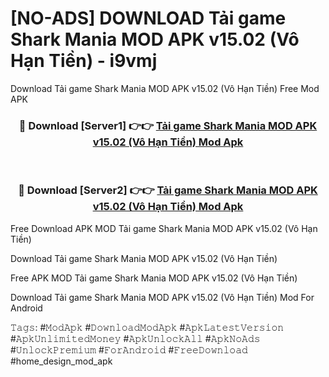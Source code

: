 # [NO-ADS] DOWNLOAD Tải game Shark Mania MOD APK v15.02 (Vô Hạn Tiền) - i9vmj
Download Tải game Shark Mania MOD APK v15.02 (Vô Hạn Tiền) Free Mod APK

<div align="center">
<h3>🔴 Download [Server1] 👉👉 <a href="https://apk-comot.site?title=Tải_game_Shark_Mania_MOD_APK_v15.02_(Vô_Hạn_Tiền)">Tải game Shark Mania MOD APK v15.02 (Vô Hạn Tiền) Mod Apk</a></h3><br>

<h3>🔴 Download [Server2] 👉👉 <a href="https://apk-comot.site?title=Tải_game_Shark_Mania_MOD_APK_v15.02_(Vô_Hạn_Tiền)">Tải game Shark Mania MOD APK v15.02 (Vô Hạn Tiền) Mod Apk</a></h3>
</div>


Free Download APK MOD Tải game Shark Mania MOD APK v15.02 (Vô Hạn Tiền)

Download Tải game Shark Mania MOD APK v15.02 (Vô Hạn Tiền) 

Free APK MOD Tải game Shark Mania MOD APK v15.02 (Vô Hạn Tiền) 

Download Tải game Shark Mania MOD APK v15.02 (Vô Hạn Tiền) Mod For Android

𝚃𝚊𝚐𝚜: #𝙼𝚘𝚍𝙰𝚙𝚔 #𝙳𝚘𝚠𝚗𝚕𝚘𝚊𝚍𝙼𝚘𝚍𝙰𝚙𝚔 #𝙰𝚙𝚔𝙻𝚊𝚝𝚎𝚜𝚝𝚅𝚎𝚛𝚜𝚒𝚘𝚗 #𝙰𝚙𝚔𝚄𝚗𝚕𝚒𝚖𝚒𝚝𝚎𝚍𝙼𝚘𝚗𝚎𝚢 #𝙰𝚙𝚔𝚄𝚗𝚕𝚘𝚌𝚔𝙰𝚕𝚕 #𝙰𝚙𝚔𝙽𝚘𝙰𝚍𝚜 #𝚄𝚗𝚕𝚘𝚌𝚔𝙿𝚛𝚎𝚖𝚒𝚞𝚖 #𝙵𝚘𝚛𝙰𝚗𝚍𝚛𝚘𝚒𝚍 #𝙵𝚛𝚎𝚎𝙳𝚘𝚠𝚗𝚕𝚘𝚊𝚍 #home_design_mod_apk